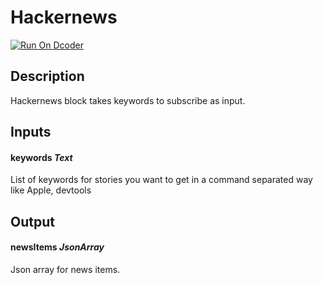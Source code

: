 # Hackernews
[![Run On Dcoder](https://static-content.dcoder.tech/dcoder-assets/run-on-dcoder.svg)](https://code.dcoder.tech/feed/block/605082d4f4c6007c301091d2)

## Description
Hackernews block takes keywords to subscribe as input.

## Inputs
#### **keywords**  *Text*
List of keywords for stories you want to get in a command separated way like Apple, devtools

## Output
#### **newsItems**  *JsonArray*
Json array for news items.

